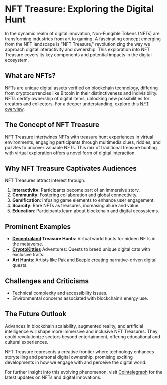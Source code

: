 # NFT Treasure: Exploring the Digital Hunt

In the dynamic realm of digital innovation, Non-Fungible Tokens (NFTs) are transforming industries from art to gaming. A fascinating concept emerging from the NFT landscape is "NFT Treasure," revolutionizing the way we approach digital interactivity and ownership. This exploration into NFT Treasure covers its key components and potential impacts in the digital ecosystem.

## What are NFTs?

NFTs are unique digital assets verified on blockchain technology, differing from cryptocurrencies like Bitcoin in their distinctiveness and indivisibility. NFTs certify ownership of digital items, unlocking new possibilities for creators and collectors. For a deeper understanding, explore this [NFT overview](https://www.coindesk.com/learn/what-are-nfts-and-how-do-they-work/).

## The Concept of NFT Treasure

NFT Treasure intertwines NFTs with treasure hunt experiences in virtual environments, engaging participants through multimedia clues, riddles, and puzzles to uncover valuable NFTs. This mix of traditional treasure hunting with virtual exploration offers a novel form of digital interaction.

## Why NFT Treasure Captivates Audiences

NFT Treasures attract interest through:

1. **Interactivity**: Participants become part of an immersive story.
2. **Community**: Fostering collaboration and global connectivity.
3. **Gamification**: Infusing game elements to enhance user engagement.
4. **Scarcity**: Rare NFTs as treasures, increasing allure and value.
5. **Education**: Participants learn about blockchain and digital ecosystems.

## Prominent Examples

- **[Decentraland](https://decentraland.org/) Treasure Hunts**: Virtual world hunts for hidden NFTs in the metaverse.
- **[CryptoKitties](https://www.cryptokitties.co/)** Adventures: Quests to breed unique digital cats with exclusive traits.
- **Art Hunts**: Artists like [Pak](https://www.madewithart.com/pak) and [Beeple](https://www.beeple-crap.com/) creating narrative-driven digital quests.

## Challenges and Criticisms

- Technical complexity and accessibility issues.
- Environmental concerns associated with blockchain’s energy use.

## The Future Outlook

Advances in blockchain scalability, augmented reality, and artificial intelligence will shape more immersive and inclusive NFT Treasures. They could revolutionize sectors beyond entertainment, offering educational and cultural experiences.

NFT Treasure represents a creative frontier where technology enhances storytelling and personal digital ownership, promising exciting developments in how we engage with and perceive the digital world.

For further insight into this evolving phenomenon, visit [Cointelegraph](https://cointelegraph.com/) for the latest updates on NFTs and digital innovations.